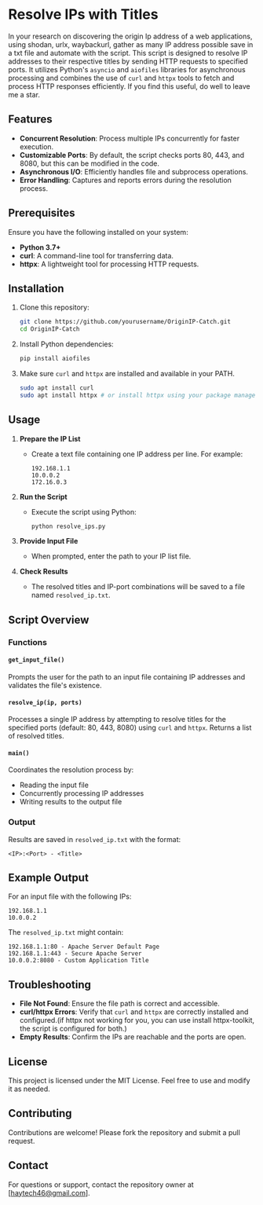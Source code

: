 # Resolve IPs with Titles
In your research on discovering the origin Ip address of a web applications, using shodan, urlx, waybackurl, gather as many IP address possible save in a txt file and automate with the script. 
This script is designed to resolve IP addresses to their respective titles by sending HTTP requests to specified ports. It utilizes Python's `asyncio` and `aiofiles` libraries for asynchronous processing and combines the use of `curl` and `httpx` tools to fetch and process HTTP responses efficiently. If you find this useful, do well to leave me a star.

## Features

- **Concurrent Resolution**: Process multiple IPs concurrently for faster execution.
- **Customizable Ports**: By default, the script checks ports 80, 443, and 8080, but this can be modified in the code.
- **Asynchronous I/O**: Efficiently handles file and subprocess operations.
- **Error Handling**: Captures and reports errors during the resolution process.

## Prerequisites

Ensure you have the following installed on your system:

- **Python 3.7+**
- **curl**: A command-line tool for transferring data.
- **httpx**: A lightweight tool for processing HTTP requests.

## Installation

1. Clone this repository:

    ```bash
    git clone https://github.com/yourusername/OriginIP-Catch.git
    cd OriginIP-Catch
    ```

2. Install Python dependencies:

    ```bash
    pip install aiofiles
    ```

3. Make sure `curl` and `httpx` are installed and available in your PATH.

    ```bash
    sudo apt install curl
    sudo apt install httpx # or install httpx using your package manager // sudo apt install httpx-toolkit
    ```

## Usage

1. **Prepare the IP List**
   - Create a text file containing one IP address per line. For example:

     ```
     192.168.1.1
     10.0.0.2
     172.16.0.3
     ```

2. **Run the Script**
   - Execute the script using Python:

     ```bash
     python resolve_ips.py
     ```

3. **Provide Input File**
   - When prompted, enter the path to your IP list file.

4. **Check Results**
   - The resolved titles and IP-port combinations will be saved to a file named `resolved_ip.txt`.

## Script Overview

### Functions

#### `get_input_file()`
Prompts the user for the path to an input file containing IP addresses and validates the file's existence.

#### `resolve_ip(ip, ports)`
Processes a single IP address by attempting to resolve titles for the specified ports (default: 80, 443, 8080) using `curl` and `httpx`. Returns a list of resolved titles.

#### `main()`
Coordinates the resolution process by:
- Reading the input file
- Concurrently processing IP addresses
- Writing results to the output file

### Output

Results are saved in `resolved_ip.txt` with the format:

```
<IP>:<Port> - <Title>
```

## Example Output

For an input file with the following IPs:

```
192.168.1.1
10.0.0.2
```

The `resolved_ip.txt` might contain:

```
192.168.1.1:80 - Apache Server Default Page
192.168.1.1:443 - Secure Apache Server
10.0.0.2:8080 - Custom Application Title
```

## Troubleshooting

- **File Not Found**: Ensure the file path is correct and accessible.
- **curl/httpx Errors**: Verify that `curl` and `httpx` are correctly installed and configured.(if httpx not working for you, you can use install httpx-toolkit, the script is configured for both.)
- **Empty Results**: Confirm the IPs are reachable and the ports are open.

## License

This project is licensed under the MIT License. Feel free to use and modify it as needed.

## Contributing

Contributions are welcome! Please fork the repository and submit a pull request.

## Contact

For questions or support, contact the repository owner at [haytech46@gmail.com].

